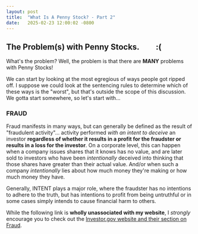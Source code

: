 ```yaml
---
layout: post
title:  "What Is A Penny Stock? - Part 2"
date:   2025-02-23 12:00:02 -0800
---
```

## The Problem(s) with Penny Stocks. &nbsp; &nbsp; &nbsp; &nbsp;  :(

What's the problem? Well, the problem is that there are **MANY** problems with Penny Stocks!

We can start by looking at the most egregious of ways people got ripped off.  I suppose we could look at the sentencing rules to determine which of these ways is the "worst", but that's outside the scope of this discussion.  We gotta start somewhere, so let's start with...

### FRAUD
Fraud manifests in many ways, but can generally be defined as the result of "fraudulent activity"... activity performed *with an intent to deceive* an investor **regardless of whether it results in a profit for the fraudster or results in a loss for the investor**.  On a corporate level, this can happen when a company issues shares that it knows has no value, and are later sold to investors who have been *intentionally* deceived into thinking that those shares have greater than their actual value.  And/or when such a company *intentionally* lies about how much money they're making or how much money they have.

Generally, INTENT plays a major role, where the fraudster has no intentions to adhere to the truth, but has intentions to profit from being untruthful or in some cases simply intends to cause financial harm to others.

While the following link is **wholly unassociated with my website**, I *strongly* encourage you to check out the [Investor.gov website and their section on Fraud](https://www.investor.gov/protect-your-investments/fraud/types-fraud).